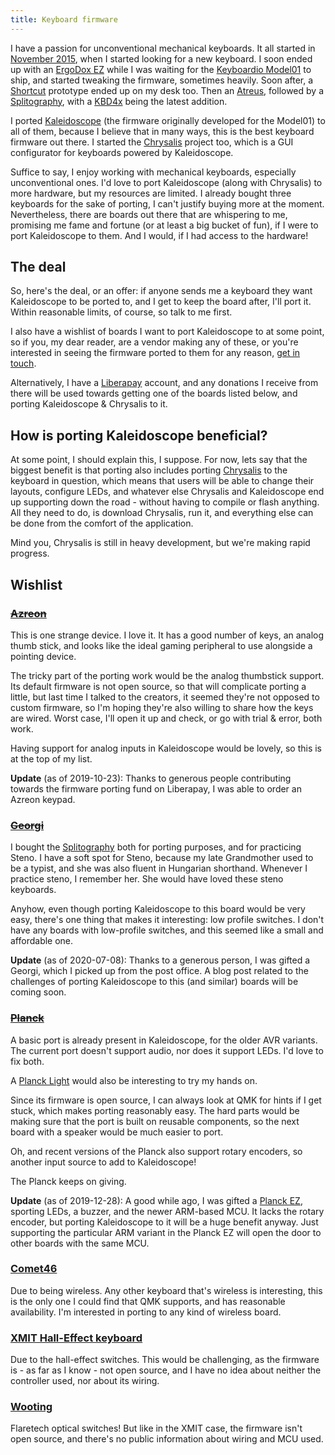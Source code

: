 ```yaml
---
title: Keyboard firmware
---
```


I have a passion for unconventional mechanical keyboards. It all started in
[November 2015][blog:looking-for-a-keyboard], when I started looking for a new
keyboard. I soon ended up with an [ErgoDox EZ][ez] while I was waiting for the
[Keyboardio Model01][m01] to ship, and started tweaking the firmware, sometimes
heavily. Soon after, a [Shortcut][shortcut] prototype ended up on my desk too.
Then an [Atreus][atreus], followed by a [Splitography][splitography], with a
[KBD4x][kbd4x] being the latest addition.

 [blog:looking-for-a-keyboard]: /blog/2015/11/20/looking-for-a-keyboard/
 [ez]: https://ergodox-ez.com/
  [m01]: https://shop.keyboard.io/
  [shortcut]: http://shortcut.gg/
  [atreus]: https://atreus.technomancy.us/
  [splitography]: https://softhruf.love/collections/writers
   [kbd4x]: https://kbdfans.cn/collections/diy-kit/products/kbd4x-custom-mechanical-keyboard-hot-swap-diy-kit

I ported [Kaleidoscope][kaleidoscope] (the firmware originally developed for the
Model01) to all of them, because I believe that in many ways, this is the best
keyboard firmware out there. I started the [Chrysalis][chrysalis] project too,
which is a GUI configurator for keyboards powered by Kaleidoscope.

 [kaleidoscope]: https://github.com/keyboardio/Kaleidoscope
  [chrysalis]: https://github.com/keyboardio/Chrysalis

Suffice to say, I enjoy working with mechanical keyboards, especially
unconventional ones. I'd love to port Kaleidoscope (along with Chrysalis) to
more hardware, but my resources are limited. I already bought three keyboards
for the sake of porting, I can't justify buying more at the moment.
Nevertheless, there are boards out there that are whispering to me, promising me
fame and fortune (or at least a big bucket of fun), if I were to port
Kaleidoscope to them. And I would, if I had access to the hardware!

<a name="the-deal"></a>
## The deal

So, here's the deal, or an offer: if anyone sends me a keyboard they want
Kaleidoscope to be ported to, and I get to keep the board after, I'll port it.
Within reasonable limits, of course, so talk to me first.

I also have a wishlist of boards I want to port Kaleidoscope to at some point,
so if you, my dear reader, are a vendor making any of these, or you're
interested in seeing the firmware ported to them for any reason, [get in
touch][mail:porting].

 [mail:porting]: mailto:firmware-porting@gergo.csillger.hu

Alternatively, I have a [Liberapay][liberapay] account, and any donations I
receive from there will be used towards getting one of the boards listed below,
and porting Kaleidoscope & Chrysalis to it.

 [liberapay]: https://liberapay.com/algernon/

<a name="why"></a>
## How is porting Kaleidoscope beneficial?

At some point, I should explain this, I suppose. For now, lets say that the
biggest benefit is that porting also includes porting [Chrysalis][chrysalis] to
the keyboard in question, which means that users will be able to change their
layouts, configure LEDs, and whatever else Chrysalis and Kaleidoscope end up
supporting down the road - without having to compile or flash anything. All they
need to do, is download Chrysalis, run it, and everything else can be done from
the comfort of the application.

Mind you, Chrysalis is still in heavy development, but we're making rapid
progress.

 <a name="wishlist"></a>
## Wishlist

### [<strike>Azreon</strike>](https://azeron.eu/)

This is one strange device. I love it. It has a good number of keys, an analog
thumb stick, and looks like the ideal gaming peripheral to use alongside a
pointing device.

The tricky part of the porting work would be the analog thumbstick support. Its
default firmware is not open source, so that will complicate porting a little,
but last time I talked to the creators, it seemed they're not opposed to custom
firmware, so I'm hoping they're also willing to share how the keys are wired.
Worst case, I'll open it up and check, or go with trial & error, both work.

Having support for analog inputs in Kaleidoscope would be lovely, so this is at
the top of my list.

**Update** (as of 2019-10-23): Thanks to generous people contributing towards
the firmware porting fund on Liberapay, I was able to order an Azreon keypad.

### [<strike>Georgi</strike>](https://www.gboards.ca/product/georgi)

I bought the [Splitography][splitography] both for porting purposes, and for
practicing Steno. I have a soft spot for Steno, because my late Grandmother used
to be a typist, and she was also fluent in Hungarian shorthand. Whenever I
practice steno, I remember her. She would have loved these steno keyboards.

Anyhow, even though porting Kaleidoscope to this board would be very easy,
there's one thing that makes it interesting: low profile switches. I don't have
any boards with low-profile switches, and this seemed like a small and
affordable one.

**Update** (as of 2020-07-08): Thanks to a generous person, I was gifted a
Georgi, which I picked up from the post office. A blog post related to the
challenges of porting Kaleidoscope to this (and similar) boards will be coming
soon.

### [<strike>Planck</strike>](https://olkb.com/planck)

A basic port is already present in Kaleidoscope, for the older AVR variants. The
current port doesn't support audio, nor does it support LEDs. I'd love to fix both.

A [Planck Light](https://www.massdrop.com/buy/massdrop-x-olkb-planck-light-mechanical-keyboard?mode=guest_open) would also be interesting to try my hands on.

Since its firmware is open source, I can always look at QMK for hints if I get
stuck, which makes porting reasonably easy. The hard parts would be making sure
that the port is built on reusable components, so the next board with a speaker
would be much easier to port.

Oh, and recent versions of the Planck also support rotary encoders, so another
input source to add to Kaleidoscope!

The Planck keeps on giving.

**Update** (as of 2019-12-28): A good while ago, I was gifted a [Planck
EZ](https://ergodox-ez.com/pages/planck), sporting LEDs, a buzzer, and the newer
ARM-based MCU. It lacks the rotary encoder, but porting Kaleidoscope to it will
be a huge benefit anyway. Just supporting the particular ARM variant in the
Planck EZ will open the door to other boards with the same MCU.

### [Comet46](https://github.com/satt99/comet46-hardware)

Due to being wireless. Any other keyboard that's wireless is interesting, this
is the only one I could find that QMK supports, and has reasonable availability.
I'm interested in porting to any kind of wireless board.

### [XMIT Hall-Effect keyboard](https://www.xmitkeyboards.com/)

Due to the hall-effect switches. This would be challenging, as the firmware is -
as far as I know - not open source, and I have no idea about neither the
controller used, nor about its wiring.

### [Wooting](https://wooting.io/)

Flaretech optical switches! But like in the XMIT case, the firmware isn't open
source, and there's no public information about wiring and MCU used.
